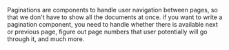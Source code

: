Paginations are components to handle user navigation between pages, so that we don't have to show all the documents at once. if you want to write a pagination component, you need to handle whether there is available next or previous page, figure out page numbers that user potentially will go through it, and much more.
